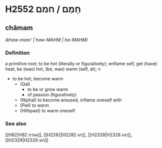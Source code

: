 # H2552 חָמַם / חמם

## châmam

_(khaw-mam' | haw-MAHM | ha-MAHM)_

### Definition

a primitive root; to be hot (literally or figuratively); enflame self, get (have) heat, be (wax) hot, (be, wax) warm (self, at); v

- to be hot, become warm
  - (Qal)
    - to be or grow warm
    - of passion (figuratively)
  - (Niphal) to become aroused, inflame oneself with
  - (Piel) to warm
  - (Hithpael) to warm oneself

### See also

[[H92|H92 אגדה]], [[H2282|H2282 חג]], [[H2328|H2328 חוג]], [[H2329|H2329 חוג]]
